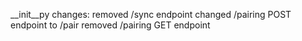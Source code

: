 __init__py changes:
  removed /sync endpoint
  changed /pairing POST endpoint to /pair
  removed /pairing GET endpoint

